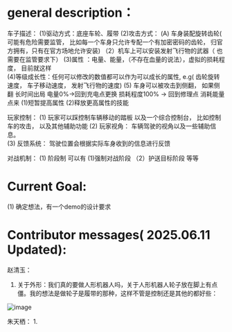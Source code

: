 
# general description：
  车子描述： 
  (1)驱动方式：底座车轮、履带
  (2)攻击方式： (A) 车身装配旋转齿轮( 可能有危险需要监管， 比如每一个车身只允许专配一个有加密密码的齿轮， 归官方拥有，只有在官方场地允许安装) （2）机车上可以安装发射飞行物的武器（ 也需要在监管要求下）
  (3)属性  ：电量、能量，（不存在血量的说法），虚拟的损耗程度， 目前就这样   
  (4)等级成长性：任何可以修改的数值都可以作为可以成长的属性, e.g( 齿轮旋转速度， 车子移动速度， 发射飞行物的速度)
  (5) 车身可以被攻击到侧翻， 如果侧翻 长时间出局  电量0%->回到充电点更换  损耗程度100% -> 回到修理点   消耗能量点来 (1)短暂提高属性 (2)释放更高属性的技能

  玩家控制：
  (1) 玩家可以踩控制车辆移动的踏板  以及一个综合控制台， 比如控制车的攻击， 以及其他辅助功能
  (2) 玩家视角： 车辆驾驶的视角以及一些辅助信息。  
  (3) 反馈系统： 驾驶位置会根据实际车身收到的信息进行反馈

  对战机制：
  (1) 阶段制  可以有 (1)强制对战阶段 （2）护送目标阶段 等等


# Current Goal:

  (1) 确定想法，有一个demo的设计要求


# Contributor messages( 2025.06.11 Updated):

赵清玉：
1. 关于外形：我们真的要做人形机器人吗，关于人形机器人轮子放在脚上有点僵。我的想法是做轮子是履带的那种，这样不管是控制还是其他的都好些：

![image](https://github.com/user-attachments/assets/eb7cfe23-a819-423b-84d9-ec87b37f1165)


朱天栖：
1. 






